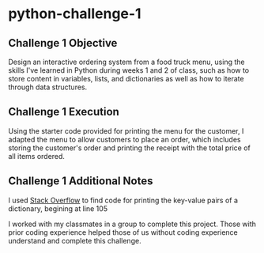 # python-challenge-1


## Challenge 1 Objective
Design an interactive ordering system from a food truck menu, using the skills I've learned in Python during weeks 1 and 2 of class, such as how to store content in variables, lists, and dictionaries as well as how to iterate through data structures.


## Challenge 1 Execution
Using the starter code provided for printing the menu for the customer, I adapted the menu to allow customers to place an order, which includes storing the customer's order and printing the receipt with the total price of all items ordered. 


## Challenge 1 Additional Notes
I used [Stack Overflow](https://stackoverflow.com/questions/26660654/how-do-i-print-the-key-value-pairs-of-a-dictionary-in-python) to find code for printing the key-value pairs of a dictionary, begining at line 105

I worked with my classmates in a group to complete this project. Those with prior coding experience helped those of us without coding experience understand and complete this challenge.